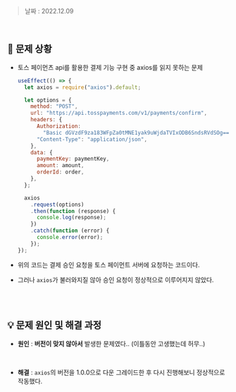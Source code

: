 > 날짜 : 2022.12.09

<br />

## 🚨 문제 상황

- 토스 페이먼츠 api를 활용한 결제 기능 구현 중 axios를 읽지 못하는 문제

  ```js
  useEffect(() => {
    let axios = require("axios").default;

    let options = {
      method: "POST",
      url: "https://api.tosspayments.com/v1/payments/confirm",
      headers: {
        Authorization:
          "Basic dGVzdF9za183WFpZa0tMNE1yak9uWjdaTVIxODB6SndsRVdSOg==",
        "Content-Type": "application/json",
      },
      data: {
        paymentKey: paymentKey,
        amount: amount,
        orderId: order,
      },
    };

    axios
      .request(options)
      .then(function (response) {
        console.log(response);
      })
      .catch(function (error) {
        console.error(error);
      });
  });
  ```

- 위의 코드는 결제 승인 요청을 토스 페이먼트 서버에 요청하는 코드이다.

- 그러나 <code>axios</code>가 불러와지질 않아 승인 요청이 정상적으로 이루어지지 않았다.

<br /><br />

## 💡 문제 원인 및 해결 과정

- <strong>원인</strong> : <strong>버전이 맞지 않아서</strong> 발생한 문제였다.. (이틀동안 고생했는데 허무..)

<br />

- <strong>해결</strong> : <code>axios</code>의 버전을 1.0.0으로 다운 그레이드한 후 다시 진행해보니 정상적으로 작동했다.

<br /><br />
